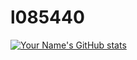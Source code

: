 # l085440
[![Your Name's GitHub stats](https://github-readme-stats.vercel.app/api?l0mono=your-l0mono)](https://github.com/anuraghazra/github-readme-stats)

